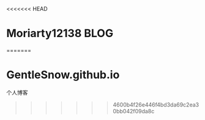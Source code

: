 <<<<<<< HEAD
# Moriarty12138 BLOG
=======
# GentleSnow.github.io
个人博客
>>>>>>> 4600b4f26e446f4bd3da69c2ea30bb042f09da8c
